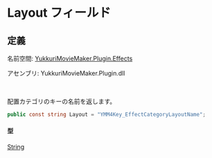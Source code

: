 # Layout フィールド

## 定義

名前空間: [YukkuriMovieMaker.Plugin.Effects](../../index.md)

アセンブリ: YukkuriMovieMaker.Plugin.dll

<br/>

配置カテゴリのキーの名前を返します。

```csharp
public const string Layout = "YMM4Key_EffectCategoryLayoutName";
```

#### 型
[String](https://learn.microsoft.com/ja-jp/dotnet/api/system.string)
